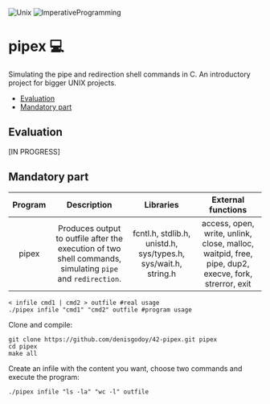 ![Unix](https://img.shields.io/badge/Unix-306998) ![ImperativeProgramming](https://img.shields.io/badge/ImperativeProgramming-306998)

# pipex 💻
Simulating the pipe and redirection shell commands in C. An introductory project for bigger UNIX projects. 

- [Evaluation](https://github.com/denisgodoy/42-pipexf#evaluation)
- [Mandatory part](https://github.com/denisgodoy/42-pipex#mandatory-part)

## Evaluation
[IN PROGRESS]

## Mandatory part

| Program 	|  Description  |    Libraries   	|    External functions   	|
|:--------:	|:------------:	|:------------:	|:------------:	|
|  pipex 	|Produces output to outfile after the execution of two shell commands, simulating `pipe` and `redirection`.|   fcntl.h, stdlib.h, unistd.h, sys/types.h, sys/wait.h, string.h  	|  access, open, write, unlink, close, malloc, waitpid, free, pipe, dup2, execve, fork, strerror, exit|
```shell
< infile cmd1 | cmd2 > outfile #real usage
./pipex infile "cmd1" "cmd2" outfile #program usage
```

Clone and compile:
```shell
git clone https://github.com/denisgodoy/42-pipex.git pipex
cd pipex
make all
```

Create an infile with the content you want, choose two commands and execute the program:
```shell
./pipex infile "ls -la" "wc -l" outfile
```

